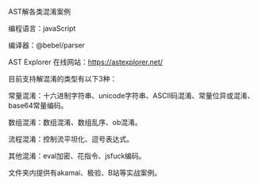 AST解各类混淆案例 

编程语言：javaScript 

编译器：@bebel/parser 

AST Explorer 在线网站：https://astexplorer.net/

目前支持解混淆的类型有以下3种： 

常量混淆：十六进制字符串、unicode字符串、ASCII码混淆、常量位异或混淆、base64常量编码。 

数组混淆：数组混淆、数组乱序、ob混淆。 

流程混淆：控制流平坦化、逗号表达式。 

其他混淆：eval加密、花指令、jsfuck编码。

文件夹内提供有akamai、极验、B站等实战案例。
